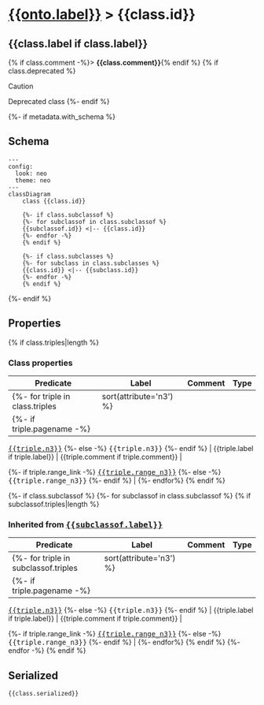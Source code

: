 # [{{onto.label}}](../homepage.md) > {{class.id}}
<a name="{{class.id}}"></a>
## {{class.label if class.label}}

{% if class.comment -%}> **{{class.comment}}**{% endif %}
{% if class.deprecated %}
> [!CAUTION]
> Deprecated class
{%- endif %}

{%- if metadata.with_schema %}

## Schema

```mermaid
---
config:
  look: neo
  theme: neo
---
classDiagram
    class {{class.id}}
    
    {%- if class.subclassof %}
    {%- for subclassof in class.subclassof %}
    {{subclassof.id}} <|-- {{class.id}}
    {%- endfor -%}
    {% endif %}
    
    {%- if class.subclasses %}
    {%- for subclass in class.subclasses %}
    {{class.id}} <|-- {{subclass.id}}
    {%- endfor -%}
    {% endif %}
```
{%- endif %}

## Properties
{% if class.triples|length %}
### Class properties
| Predicate | Label | Comment | Type |
| -------------------------------- | -------------------------------- | ------------------------------------ | ---- |
| {%- for triple in class.triples | sort(attribute='n3') %} |
| {%- if triple.pagename -%}
<kbd>[{{triple.n3}}](../{{triple.pagename}})</kbd>
{%- else -%}
<kbd>{{triple.n3}}</kbd>
{%- endif %} | {{triple.label if triple.label}} | {{triple.comment if triple.comment}} |

{%- if triple.range_link -%}
<kbd>[{{triple.range_n3}}]({{triple.range_link}})</kbd>
{%- else -%}
<kbd>{{triple.range_n3}}</kbd>
{%- endif %} |
{%- endfor%}
{% endif %}

{%- if class.subclassof %}
{%- for subclassof in class.subclassof %}
  {% if subclassof.triples|length %}
### Inherited from <kbd>[**{{subclassof.label}}**](../{{subclassof.pagename}}.md)</kbd>
| Predicate | Label | Comment | Type |
| -------------------------------- | -------------------------------- | ------------------------------------ | ---- |
| {%- for triple in subclassof.triples | sort(attribute='n3') %} |
| {%- if triple.pagename -%}
<kbd>[{{triple.n3}}](../{{triple.pagename}})</kbd>
{%- else -%}
<kbd>{{triple.n3}}</kbd>
{%- endif %} | {{triple.label if triple.label}} | {{triple.comment if triple.comment}} |

{%- if triple.range_link -%}
<kbd>[{{triple.range_n3}}]({{triple.range_link}})</kbd>
{%- else -%}
<kbd>{{triple.range_n3}}</kbd>
{%- endif %} |
{%- endfor%}
{% endif %}
{%- endfor -%}
{% endif %}


## Serialized

```ttl
{{class.serialized}}
```
